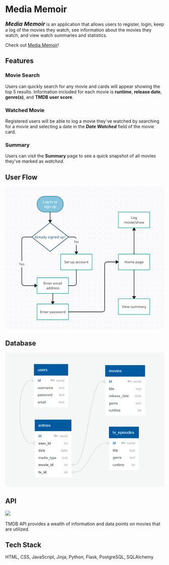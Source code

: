 # Media Memoir

<font size="4">**_Media Memoir_**</font> is an application that allows users to register, login, keep a log of the movies they watch, see information about the movies they watch, and view watch summaries and statistics.

Check out [Media Memoir](https://media-memoir.herokuapp.com/)!

## Features

### Movie Search

Users can quickly search for any movie and cards will appear showing the top 5 results. Information included for each movie is **runtime**, **release date**, **genre(s)**, and **TMDB user score**.

### Watched Movie

Registered users will be able to log a movie they've watched by searching for a movie and selecting a date in the _**Date Watched**_ field of the movie card.

### Summary

Users can visit the **Summary** page to see a quick snapshot of all movies they've marked as *watched*.

## User Flow

![User Flow](/proposal/user-flow.png "User Flow")

## Database



![DB Schema](/proposal/db-schema.png "DB Schema")

## API

<a href="https://www.themoviedb.org/documentation/api">
  <img src="https://www.themoviedb.org/assets/2/v4/logos/v2/blue_short-8e7b30f73a4020692ccca9c88bafe5dcb6f8a62a4c6bc55cd9ba82bb2cd95f6c.svg" width="40%" />
</a>

TMDB API provides a wealth of information and data points on movies that are utilized.

## Tech Stack

HTML, CSS, JavaScript, Jinja, Python, Flask, PostgreSQL, SQLAlchemy